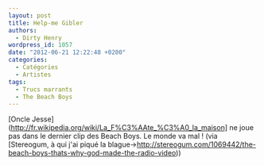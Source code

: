 ```yaml
---
layout: post
title: Help-me Gibler
authors:
  - Dirty Henry
wordpress_id: 1057
date: "2012-06-21 12:22:48 +0200"
categories:
  - Catégories
  - Artistes
tags:
  - Trucs marrants
  - The Beach Boys
---
```


[Oncle Jesse](http://fr.wikipedia.org/wiki/La_F%C3%AAte_%C3%A0_la_maison] ne
joue pas dans le dernier clip des Beach Boys. Le monde va mal ! (via [Stereogum,
à qui j'ai piqué la
blague->http://stereogum.com/1069442/the-beach-boys-thats-why-god-made-the-radio-video))
